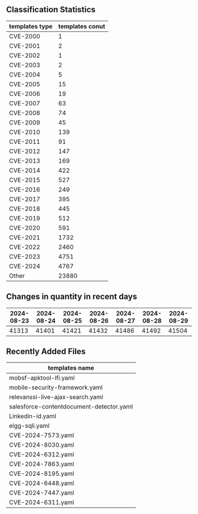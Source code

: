 ## Classification Statistics
| templates type | templates conut | 
| --- | --- |
| CVE-2000 | 1 |
| CVE-2001 | 2 |
| CVE-2002 | 1 |
| CVE-2003 | 2 |
| CVE-2004 | 5 |
| CVE-2005 | 15 |
| CVE-2006 | 19 |
| CVE-2007 | 63 |
| CVE-2008 | 74 |
| CVE-2009 | 45 |
| CVE-2010 | 139 |
| CVE-2011 | 91 |
| CVE-2012 | 147 |
| CVE-2013 | 169 |
| CVE-2014 | 422 |
| CVE-2015 | 527 |
| CVE-2016 | 249 |
| CVE-2017 | 395 |
| CVE-2018 | 445 |
| CVE-2019 | 512 |
| CVE-2020 | 591 |
| CVE-2021 | 1732 |
| CVE-2022 | 2460 |
| CVE-2023 | 4751 |
| CVE-2024 | 4767 |
| Other | 23880 |
## Changes in quantity in recent days
|2024-08-23 | 2024-08-24 | 2024-08-25 | 2024-08-26 | 2024-08-27 | 2024-08-28 | 2024-08-29|
|--- | ------ | ------ | ------ | ------ | ------ | ---|
|41313 | 41401 | 41421 | 41432 | 41486 | 41492 | 41504|
## Recently Added Files
| templates name | 
| --- |
| mobsf-apktool-lfi.yaml |
| mobile-security-framework.yaml |
| relevanssi-live-ajax-search.yaml |
| salesforce-contentdocument-detector.yaml |
| Linkedin-id.yaml |
| elgg-sqli.yaml |
| CVE-2024-7573.yaml |
| CVE-2024-8030.yaml |
| CVE-2024-6312.yaml |
| CVE-2024-7863.yaml |
| CVE-2024-8195.yaml |
| CVE-2024-6448.yaml |
| CVE-2024-7447.yaml |
| CVE-2024-6311.yaml |
